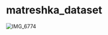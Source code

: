 # matreshka_dataset

![IMG_6774](https://github.com/zj-karina/matreshka_dataset/assets/70880156/1842445b-4257-47de-a308-677239c5427c)
